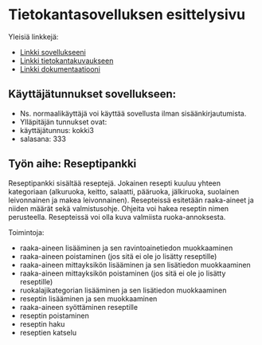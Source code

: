 # Tietokantasovelluksen esittelysivu

Yleisiä linkkejä:

* [Linkki sovellukseeni](http://ehaverin.users.cs.helsinki.fi/reseptipankki/)
 * [Linkki tietokantakuvaukseen](http://ehaverin.users.cs.helsinki.fi/reseptipankki/tietokantayhteys)
* [Linkki dokumentaatiooni](https://github.com/wirefox/reseptipankki/blob/master/doc/dokumentaatio.pdf)

## Käyttäjätunnukset sovellukseen:
* Ns. normaalikäyttäjä voi käyttää sovellusta ilman sisäänkirjautumista.
* Ylläpitäjän tunnukset ovat:
 * käyttäjätunnus: kokki3
 * salasana: 333

## Työn aihe: Reseptipankki

Reseptipankki sisältää reseptejä. Jokainen resepti kuuluu yhteen kategoriaan (alkuruoka, keitto, salaatti, pääruoka, jälkiruoka, suolainen leivonnainen ja makea leivonnainen). Resepteissä esitetään raaka-aineet ja niiden määrät sekä valmistusohje. Ohjeita voi hakea reseptin nimen perusteella. Resepteissä voi olla kuva valmiista ruoka-annoksesta.

Toimintoja:

* raaka-aineen lisääminen ja sen ravintoainetiedon  muokkaaminen
* raaka-aineen poistaminen (jos sitä ei ole jo lisätty reseptille)
* raaka-aineen mittayksikön lisääminen ja sen lisätiedon muokkaaminen
* raaka-aineen mittayksikön poistaminen (jos sitä ei ole jo lisätty reseptille)
* ruokalajikategorian lisääminen ja sen lisätiedon muokkaaminen
* reseptin lisääminen ja sen muokkaaminen
* raaka-aineen syöttäminen reseptille
* reseptin poistaminen
* reseptin haku
* reseptien katselu
